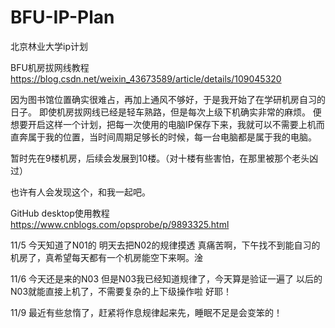 # BFU-IP-Plan
 北京林业大学ip计划

BFU机房拔网线教程
https://blog.csdn.net/weixin_43673589/article/details/109045320

因为图书馆位置确实很难占，再加上通风不够好，于是我开始了在学研机房自习的日子。
即使机房拔网线已经是轻车熟路，但是每次上级下机确实非常的麻烦。
便想要开启这样一个计划，把每一次使用的电脑IP保存下来，我就可以不需要上机而直奔属于我的位置，当时间周期足够长的时候，每一台电脑都是属于我的电脑。

暂时先在9楼机房，后续会发展到10楼。（对十楼有些害怕，在那里被那个老头凶过）

也许有人会发现这个，和我一起吧。

GitHub desktop使用教程
https://www.cnblogs.com/opsprobe/p/9893325.html

11/5
今天知道了N01的
明天去把N02的规律摸透
真痛苦啊，下午找不到能自习的机房了，真希望每天都有一个机房能空下来啊。淦

11/6
今天还是来的N03
但是N03我已经知道规律了，今天算是验证一遍了
以后的N03就能直接上机了，不需要复杂的上下级操作啦
好耶！

11/9
最近有些怠惰了，赶紧将作息规律起来先，睡眠不足是会变笨的！
